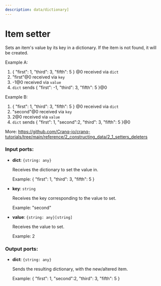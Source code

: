 ```yaml
---
description: data/dictionary]
---
```


# Item setter

Sets an item's value by its key in a dictionary.
If the item is not found, it will be created.

Example A:
1. { "first": 1, "third": 3, "fifth": 5 } @0 received via `dict`
2. "first"@0 received via `key`
3. -1@0 received via `value`
4. `dict` sends { "first": -1, "third": 3, "fifth": 5 }@0

Example B:
1. { "first": 1, "third": 3, "fifth": 5 } @0 received via `dict`
2. "second"@0 received via `key`
3. 2@0 received via `value`
4. `dict` sends { "first": 1, "second":2, "third": 3, "fifth": 5 }@0

More:
https://github.com/Cranq-io/cranq-tutorials/tree/main/reference/2_constructing_data/2_1_setters_deleters

### Input ports:

* __dict__: `{string: any}`

    Receives the dictionary to set the value in.
    
    Example:
    { "first": 1, "third": 3, "fifth": 5 }


* __key__: `string`

    Receives the key corresponding to the value to set.
    
    Example:
    "second"


* __value__: `{string: any}[string]`

    Receives the value to set.
    
    Example:
    2

### Output ports:

* __dict__: `{string: any}`

    Sends the resulting dictionary, with the new/altered item.
    
    Example:
    { "first": 1, "second":2, "third": 3, "fifth": 5 }

